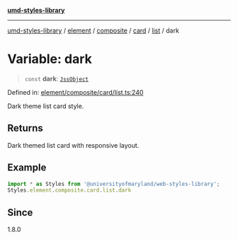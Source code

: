 [**umd-styles-library**](../../../../../../../../README.md)

***

[umd-styles-library](../../../../../../../../modules.md) / [element](../../../../../../../README.md) / [composite](../../../../../README.md) / [card](../../../README.md) / [list](../README.md) / dark

# Variable: dark

> `const` **dark**: [`JssObject`](../../../../../../../../utilities/namespaces/transform/type-aliases/JssObject.md)

Defined in: [element/composite/card/list.ts:240](https://github.com/UMD-Digital/design-system/blob/8c958a0419ab79ba8bcba0aabd12f79a69ac5834/packages/styles/source/element/composite/card/list.ts#L240)

Dark theme list card style.

## Returns

Dark themed list card with responsive layout.

## Example

```typescript
import * as Styles from '@universityofmaryland/web-styles-library';
Styles.element.composite.card.list.dark
```

## Since

1.8.0
